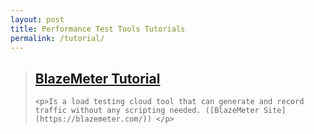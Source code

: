 ```yaml
---
layout: post
title: Performance Test Tools Tutorials
permalink: /tutorial/
---
```


<blockquote>
    <h2><a href="/blazemeter">BlazeMeter Tutorial</a></h2>
    
    <p>Is a load testing cloud tool that can generate and record traffic without any scripting needed. ([BlazeMeter Site](https://blazemeter.com/)) </p>

</blockquote>
